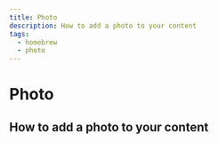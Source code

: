 ```yaml
---
title: Photo
description: How to add a photo to your content
tags:
  - homebrew
  - photo
---
```



# Photo



## How to add a photo to your content


